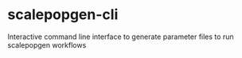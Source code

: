 # scalepopgen-cli
Interactive command line interface to generate parameter files to run scalepopgen workflows
